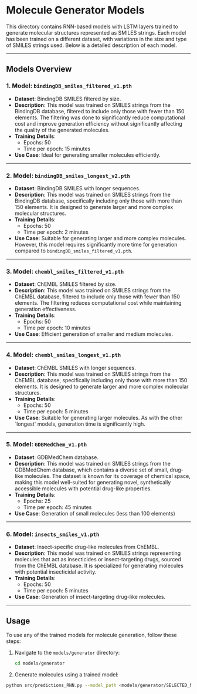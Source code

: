 # Molecule Generator Models

This directory contains RNN-based models with LSTM layers trained to generate molecular structures represented as SMILES strings. Each model has been trained on a different dataset, with variations in the size and type of SMILES strings used. Below is a detailed description of each model.

---

## Models Overview

### 1. **Model: `bindingDB_smiles_filtered_v1.pth`**

- **Dataset**: BindingDB SMILES filtered by size.
- **Description**: This model was trained on SMILES strings from the BindingDB database, filtered to include only those with fewer than 150 elements. The filtering was done to significantly reduce computational cost and improve generation efficiency without significantly affecting the quality of the generated molecules.
- **Training Details**:
  - Epochs: 50
  - Time per epoch: 15 minutes
- **Use Case**: Ideal for generating smaller molecules efficiently.

---

### 2. **Model: `bindingDB_smiles_longest_v2.pth`**

- **Dataset**: BindingDB SMILES with longer sequences.
- **Description**: This model was trained on SMILES strings from the BindingDB database, specifically including only those with more than 150 elements. It is designed to generate larger and more complex molecular structures.
- **Training Details**:
  - Epochs: 50
  - Time per epoch: 2 minutes
- **Use Case**: Suitable for generating larger and more complex molecules. However, this model requires significantly more time for generation compared to `bindingDB_smiles_filtered_v1.pth`.

---

### 3. **Model: `chembl_smiles_filtered_v1.pth`**

- **Dataset**: ChEMBL SMILES filtered by size.
- **Description**: This model was trained on SMILES strings from the ChEMBL database, filtered to include only those with fewer than 150 elements. The filtering reduces computational cost while maintaining generation effectiveness.
- **Training Details**:
  - Epochs: 50
  - Time per epoch: 10 minutes
- **Use Case**: Efficient generation of smaller and medium molecules.

---

### 4. **Model: `chembl_smiles_longest_v1.pth`**

- **Dataset**: ChEMBL SMILES with longer sequences.
- **Description**: This model was trained on SMILES strings from the ChEMBL database, specifically including only those with more than 150 elements. It is designed to generate larger and more complex molecular structures.
- **Training Details**:
  - Epochs: 50
  - Time per epoch: 5 minutes
- **Use Case**: Suitable for generating larger molecules. As with the other `longest' models, generation time is significantly high.

---

### 5. **Model: `GDBMedChem_v1.pth`**

- **Dataset**: GDBMedChem database.
- **Description**: This model was trained on SMILES strings from the GDBMedChem database, which contains a diverse set of small, drug-like molecules. The dataset is known for its coverage of chemical space, making this model well-suited for generating novel, synthetically accessible molecules with potential drug-like properties.
- **Training Details**:
  - Epochs: 25
  - Time per epoch: 45 minutes
- **Use Case**: Generation of small molecules (less than 100 elements)

---

### 6. **Model: `insects_smiles_v1.pth`**

- **Dataset**: Insect-specific drug-like molecules from ChEMBL.
- **Description**: This model was trained on SMILES strings representing molecules that act as insecticides or insect-targeting drugs, sourced from the ChEMBL database. It is specialized for generating molecules with potential insecticidal activity.
- **Training Details**:
  - Epochs: 50
  - Time per epoch: 5 minutes
- **Use Case**: Generation of insect-targeting drug-like molecules.

---

## Usage

To use any of the trained models for molecule generation, follow these steps:

1. Navigate to the `models/generator` directory:

   ```bash
   cd models/generator
   ```
2. Generate molecules using a trained model:

```bash
python src/predictions_RNN.py --model_path <models/generator/SELECTED_MODEL> ...
```
